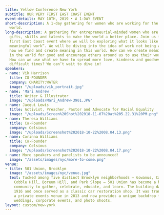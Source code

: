 ```yaml
---
title: Yellow Conference New York
subtitle: OUR VERY FIRST EAST COAST EVENT
event-details: MAY 10TH, 2019 • A 1-DAY EVENT
short-description: A 1-day gathering for women who are working for the good of the
  world.
long-description: A gathering for entrepreneurial-minded women who are using their
  gifts, skills and talents to make the world a better place. Join us for our very
  first East Coast event where we will be exploring what it looks like to “create
  meaningful work”. We will be diving into the idea of work not being a career, but
  how we find and create meaning in this world. How can we create meaningful work
  in the world for good and encourage others around us to use their work for good?
  How can we use what we have to spread more love, kindness and goodness during these
  difficult times? We can’t wait to dive in!
speakers:
- name: Vik Harrison
  title: CO-FOUNDER
  company: CHARITY:WATER
  image: "/uploads/vik_portrait.jpg"
- name: 'Mari Andrew '
  title: Writer & Illustrator
  image: "/uploads/Mari_Andrew-3901.JPG"
- name: Jacqui Lewis
  title: Activist, Preacher, Pastor and Advocate for Racial Equality
  image: "/uploads/Screen%20Shot%202018-11-07%20at%205.22.31%20PM.png"
- name: Theresa Williams
  title: Co-Founder
  company: Celsious
  image: "/uploads/Screenshot%202018-10-22%2008.04.13.png"
- name: Corinna Williams
  title: Co-Founder
  company: Celsious
  image: "/uploads/Screenshot%202018-10-22%2008.04.17.png"
- name: More speakers and panelists to be announced!
  image: "/assets/images/nyc/more-to-come.png"
venue:
- title: 501 Union, Brooklyn
  image: "/assets/images/nyc/venue.jpg"
  text: Tucked among five distinct Brooklyn neighborhoods – Gowanus, Carroll Gardens,
    Cobble Hill, Boreum Hill, and Park Slope – 501 Union has become a hub for the
    community to gather, celebrate, educate, and learn. The building dates back to
    1916 and once served as a classic car restoration shop. It was transformed into
    a private events venue in 2013 and now provides a unique backdrop for stylish
    weddings, corporate events, and photo shoots.
layout: custom/new-york
---
```


